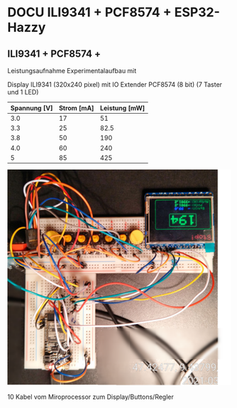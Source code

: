 # DOCU ILI9341 + PCF8574 + ESP32-Hazzy

## ILI9341 + PCF8574 +

Leistungsaufnahme Experimentalaufbau mit 

Display ILI9341 (320x240 pixel) mit IO Extender PCF8574 (8 bit) (7 Taster und 1 LED)

| Spannung [V] | Strom [mA] | Leistung [mW] |
| ------------ | ---------- | ------------- |
| 3.0          | 17         | 51            |
| 3.3          | 25         | 82.5          |
| 3.8          | 50         | 190           |
| 4.0          | 60         | 240           |
| 5            | 85         | 425           |

![image-20210323171846165](DOCU--ILI934-PCF8574-ESP32-Hazzy.assets/image-20210323171846165.png)

10 Kabel vom Miroprocessor zum Display/Buttons/Regler